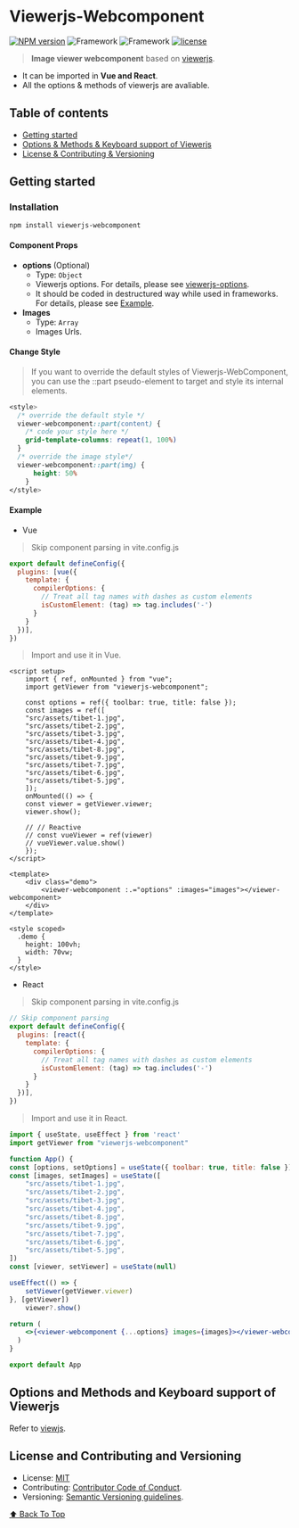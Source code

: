 # Viewerjs-Webcomponent
[![NPM version](https://img.shields.io/npm/v/viewerjs-webcomponent.svg?style=flat)](https://www.npmjs.com/package/viewerjs-webcomponent)
![Framework](https://img.shields.io/badge/language-React-brightgreen.svg)
![Framework](https://img.shields.io/badge/language-Vue-brightgreen.svg)
[![license](https://img.shields.io/badge/license-MIT-brightgreen.svg)](https://mit-license.org/) 

> **Image viewer webcomponent** based on [viewerjs](https://github.com/fengyuanchen/viewerjs).
- It can be imported in **Vue and React**.
- All the options & methods of viewerjs are avaliable.

## Table of contents
- [Getting started](#getting-started)
- [Options & Methods & Keyboard support of Viewerjs](#options-and-methods-and-keyboard-support-of-viewerjs)
- [License & Contributing & Versioning](#license-and-contributing-and-versioning)

## Getting started

### Installation

```shell
npm install viewerjs-webcomponent
```

#### Component Props
- **options** (Optional)
    - Type: `Object`
    - Viewerjs options. For details, please see [viewerjs-options](#Example).
    - It should be coded in destructured way while used in frameworks. For details, please see [Example](#Example).
- **Images**
    - Type: `Array`
    - Images Urls.

#### Change Style
> If you want to override the default styles of Viewerjs-WebComponent, you can use the ::part pseudo-element to target and style its internal elements.
```css
<style>
  /* override the default style */
  viewer-webcomponent::part(content) {
    /* code your style here */
    grid-template-columns: repeat(1, 100%)
  }
  /* override the image style*/
  viewer-webcomponent::part(img) {
      height: 50%
    }
</style>
```

#### Example

- Vue
> Skip component parsing in vite.config.js
```js
export default defineConfig({
  plugins: [vue({
    template: {
      compilerOptions: {
        // Treat all tag names with dashes as custom elements
        isCustomElement: (tag) => tag.includes('-')
      }
    }
  })],
})
```
> Import and use it in Vue.
```vue
<script setup>
    import { ref, onMounted } from "vue";
    import getViewer from "viewerjs-webcomponent";

    const options = ref({ toolbar: true, title: false });
    const images = ref([
    "src/assets/tibet-1.jpg",
    "src/assets/tibet-2.jpg",
    "src/assets/tibet-3.jpg",
    "src/assets/tibet-4.jpg",
    "src/assets/tibet-8.jpg",
    "src/assets/tibet-9.jpg",
    "src/assets/tibet-7.jpg",
    "src/assets/tibet-6.jpg",
    "src/assets/tibet-5.jpg",
    ]);
    onMounted(() => {
    const viewer = getViewer.viewer;
    viewer.show();

    // // Reactive
    // const vueViewer = ref(viewer)
    // vueViewer.value.show()
    });
</script>

<template>
    <div class="demo">
        <viewer-webcomponent :.="options" :images="images"></viewer-webcomponent>
    </div>
</template>

<style scoped>
  .demo {
    height: 100vh;
    width: 70vw;
  }
</style>
```

- React
> Skip component parsing in vite.config.js
```jsx
// Skip component parsing
export default defineConfig({
  plugins: [react({
    template: {
      compilerOptions: {
        // Treat all tag names with dashes as custom elements
        isCustomElement: (tag) => tag.includes('-')
      }
    }
  })],
})
```
> Import and use it in React.
```jsx
import { useState, useEffect } from 'react'
import getViewer from "viewerjs-webcomponent"

function App() {
const [options, setOptions] = useState({ toolbar: true, title: false })
const [images, setImages] = useState([
    "src/assets/tibet-1.jpg",
    "src/assets/tibet-2.jpg",
    "src/assets/tibet-3.jpg",
    "src/assets/tibet-4.jpg",
    "src/assets/tibet-8.jpg",
    "src/assets/tibet-9.jpg",
    "src/assets/tibet-7.jpg",
    "src/assets/tibet-6.jpg",
    "src/assets/tibet-5.jpg",
])
const [viewer, setViewer] = useState(null)

useEffect(() => {
    setViewer(getViewer.viewer)
}, [getViewer])
    viewer?.show()

return (
    <>{<viewer-webcomponent {...options} images={images}></viewer-webcomponent>}</>
  )
}

export default App
```

## Options and Methods and Keyboard support of Viewerjs
Refer to [viewjs](https://github.com/fengyuanchen/viewerjs?tab=readme-ov-file).

## License and Contributing and Versioning
- License: [MIT](https://opensource.org/licenses/MIT)
- Contributing: [Contributor Code of Conduct](CODE_OF_CONDUCT.md).
- Versioning: [Semantic Versioning guidelines](https://semver.org/).

[⬆ Back To Top](#viewerjs-webcomponent)